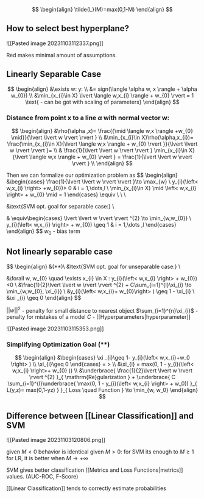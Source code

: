 $$
\begin{align}
\tilde{L}(M)=max(0,1-M)
\end{align}
$$

## How to select best hyperplane?
![[Pasted image 20231103112337.png]]

Red makes minimal amount of assumptions.

## Linearly Separable Case
$$
\begin{align}
&\exists w: y:   \\
&= sign(\langle \alpha w, x \rangle + \alpha w_{0}) \\
&\min_{x_{i}\in X} \lvert \langle w,x_{i} \rangle + w_{0} \rvert = 1 \text{ - can be got with scaling of parameters} 
\end{align}
$$

### Distance from point x to a line $\alpha$ with normal vector w:
$$
\begin{align}
&\rho(\alpha ,x)= \frac{{\mid \langle w,x \rangle +w_{0} \mid}}{\lvert \lvert w \rvert  \rvert } \\
&\min_{x_{i}\in X}\rho(\alpha,x_{i})= \frac{\min_{x_{i}\in X}{\lvert \langle w,x \rangle + w_{0}  \rvert }}{\lvert \lvert w \rvert  \rvert }=  \\
& \frac{1}{\lvert \lvert w \rvert  \rvert } \min_{x_{i}\in X}{\lvert \langle w,x \rangle + w_{0}  \rvert } = \frac{1}{\lvert \lvert w \rvert  \rvert }  \\
\end{align}
$$

Then we can formalize our optimization problem as
$$
\begin{align}
&\begin{cases}
\frac{1}{\lvert \lvert w \rvert  \rvert }\to \max_{w} \\
y_{i}(\left< w,x_{i} \right> +w_{0})> 0  & i = 1,\dots,l \\
\min_{x_{i}\in X} \mid \left< w,x_{i} \right> + w_{0}  \mid = 1
\end{cases} \equiv \\ \\ \\

&\text{SVM opt. goal for separable case:} \\

& \equiv\begin{cases}
\lvert \lvert w \rvert  \rvert ^{2} \to \min_{w,w_{0}} \\
y_{i}(\left< w,x_{i} \right> + w_{0}) \geq 1 & i = 1,\dots ,l
\end{cases}
\end{align}
$$
$w_{0}$ - bias term


## Not linearly separable case
$$
\begin{align} &(**)\\
&\text{SVM opt. goal for unseparable case:} \\

&\forall w, w_{0} \quad \exists x_{i} \in X : y_{i}(\left< w,x_{i} \right> + w_{0})<0 \\
&\frac{1}{2}\lvert \lvert w \rvert  \rvert ^{2} + C\sum_{i=1}^{l}\xi_{i} \to \min_{w,w_{0}, \xi_{i}}  \\
&y_{i}(\left<  w,x_{i}+ w_{0}\right> ) \geq 1 - \xi_{i} \\
&\xi _{i} \geq 0
\end{align}
$$

$\lvert \lvert w \rvert \rvert^{2}$ - penalty for small distance to nearest object
$\sum_{i=1}^{n}\xi_{i}$ - penalty for mistakes of a model
$C$ - [[Hyperparameters|hyperparameter]]


![[Pasted image 20231103115353.png]]

### Simplifying Optimization Goal (\*\*)
$$
\begin{align}
&\begin{cases}
\xi _{i}\geq 1- y_{i}(\left< w,x_{i}+w_0 \right> ) \\
\xi_{i}\geq 0
\end{cases} = > \\
&\xi_{i} = max(0, 1 - y_{i}(\left< w,x_{i} \right>+ w_{0} )) \\
&\underbrace{ \frac{1}{2}\lvert \lvert w \rvert  \rvert ^{2} }_{ \mathrm{Re}gularization } + \underbrace{ C \sum_{i=1}^{l}\underbrace{ \max(0, 1 - y_{i}(\left< w,x_{i} \right> + w_0)) }_{ L(y,z)= max(0,1-yz) } }_{ Loss \quad Function } \to \min_{w, w_0}
\end{align}
$$

## Difference between [[Linear Classification]] and SVM

![[Pasted image 20231103120806.png]]

given $M <0$ behavior is identical
given $M > 0$: 
	for SVM its enough to $M \geq 1$
	for LR, it is better when $M\to +\infty$

SVM gives better classification [[Metrics and Loss Functions|metrics]] values. (AUC-ROC, F-Score)

[[Linear Classification]] tends to correctly estimate probabilities